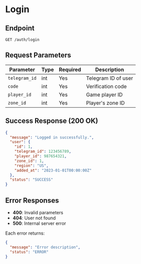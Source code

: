 # Login

## Endpoint
`GET /auth/login`

## Request Parameters
| Parameter     | Type   | Required | Description                  |
|--------------|--------|----------|------------------------------|
| `telegram_id`| int    | Yes      | Telegram ID of user         |
| `code`       | int    | Yes      | Verification code           |
| `player_id`  | int    | Yes      | Game player ID             |
| `zone_id`    | int    | Yes      | Player's zone ID           |

## Success Response (200 OK)
```json
{
  "message": "Logged in successfully.",
  "user": {
    "id": 1,
    "telegram_id": 123456789,
    "player_id": 987654321,
    "zone_id": 1,
    "region": "US",
    "added_at": "2023-01-01T00:00:00Z"
  },
  "status": "SUCCESS"
}
```

## Error Responses
- **400**: Invalid parameters
- **404**: User not found
- **500**: Internal server error

Each error returns:
```json
{
  "message": "Error description",
  "status": "ERROR"
}
```
